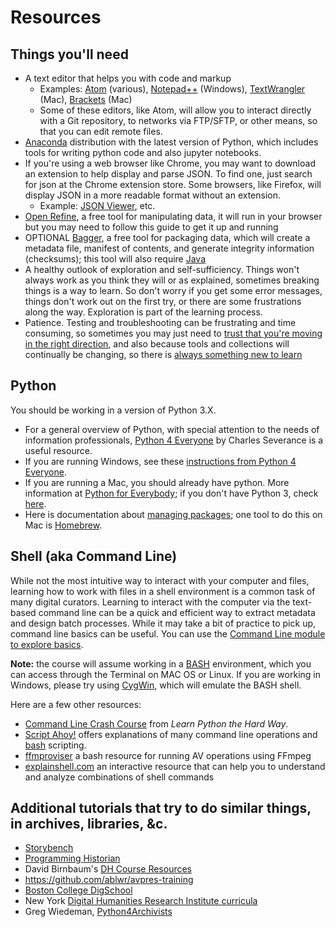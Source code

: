 # Resources

## Things you'll need

* A text editor that helps you with code and markup
  * Examples: [Atom](https://atom.io/) (various), [Notepad++](https://notepad-plus-plus.org/) (Windows), [TextWrangler](http://www.barebones.com/products/textwrangler/) (Mac), [Brackets](http://brackets.io/) (Mac)
  * Some of these editors, like Atom, will allow you to interact directly with a Git repository, to networks via FTP/SFTP, or other means, so that you can edit remote files.
* [Anaconda](https://www.anaconda.com/download/) distribution with the latest version of Python, which includes tools for writing python code and also jupyter notebooks.
* If you're using a web browser like Chrome, you may want to download an extension to help display and parse JSON. To find one, just search for json at the Chrome extension store. Some browsers, like Firefox, will display JSON in a more readable format without an extension.
  * Example: [JSON Viewer](https://chrome.google.com/webstore/detail/json-viewer/aimiinbnnkboelefkjlenlgimcabobli), etc.
* [Open Refine](http://openrefine.org/download.html), a free tool for manipulating data, it will run in your browser but you may need to follow this guide to get it up and running
* OPTIONAL [Bagger](https://github.com/LibraryOfCongress/bagger#installing), a free tool for packaging data, which will create a metadata file, manifest of contents, and generate integrity information (checksums); this tool will also require [Java](https://java.com/)
* A healthy outlook of exploration and self-sufficiency. Things won't always work as you think they will or as explained, sometimes breaking things is a way to learn. So don't worry if you get some error messages, things don't work out on the first try, or there are some frustrations along the way. Exploration is part of the learning process.
* Patience. Testing and troubleshooting can be frustrating and time consuming, so sometimes you may just need to [trust that you're moving in the right direction](https://medium.freecodecamp.org/things-i-wish-someone-had-told-me-when-i-was-learning-how-to-code-565fc9dcb329), and also because tools and collections will continually be changing, so there is [always something new to learn](https://medium.freecodecamp.org/this-is-what-ive-gathered-after-a-year-of-teaching-myself-to-code-9e46bb60db9)

## Python
You should be working in a version of Python 3.X.

* For a general overview of Python, with special attention to the needs of information professionals, [Python 4 Everyone](https://www.py4e.com/) by Charles Severance is a useful resource.
* If you are running Windows, see these [instructions from Python 4 Everyone](https://www.py4e.com/software-win.php).
* If you are running a Mac, you should already have python. More information at [Python for Everybody](https://www.py4e.com/software-mac.php); if you don't have Python 3, check [here](http://docs.python-guide.org/en/latest/starting/install3/osx/).  
* Here is documentation about [managing packages](https://packaging.python.org/tutorials/installing-packages/#ensure-you-can-run-pip-from-the-command-line); one tool to do this on Mac is [Homebrew](https://brew.sh/).

## Shell (aka Command Line)
While not the most intuitive way to interact with your computer and files, learning how to work with files in a shell environment is a common task of many digital curators. Learning to interact with the computer via the text-based command line can be a quick and efficient way to extract metadata and design batch processes. While it may take a bit of practice to pick up, command line basics can be useful. You can use the [Command Line module to explore basics](/activities/exercise-command-line.md).

**Note:** the course will assume working in a [BASH](https://en.wikipedia.org/wiki/Bash_(Unix_shell)) environment, which you can access through the Terminal on MAC OS or Linux. If you are working in Windows, please try using [CygWin](https://www.cygwin.com/), which will emulate the BASH shell. 

Here are a few other resources:  

* [Command Line Crash Course](https://learnpythonthehardway.org/book/appendixa.html) from _Learn Python the Hard Way_.
* [Script Ahoy!](https://github.com/dd388/crals) offers explanations of many command line operations and [bash](https://en.wikipedia.org/wiki/Bash_(Unix_shell)) scripting.
* [ffmproviser](https://amiaopensource.github.io/ffmprovisr/) a bash resource for running AV operations using FFmpeg
* [explainshell.com](https://explainshell.com/) an interactive resource that can help you to understand and analyze combinations of shell commands

## Additional tutorials that try to do similar things, in archives, libraries, &c.

* [Storybench](http://www.storybench.org/about-storybench/)
* [Programming Historian](https://programminghistorian.org/lessons/)
* David Birnbaum's [DH Course Resources](http://dh.obdurodon.org/)
* https://github.com/ablwr/avpres-training
* [Boston College DigSchool](https://github.com/BCDigSchol)
* New York [Digital Humanities Research Institute curricula](http://dhinstitutes.org/june_2018_curriculum.html)
* Greg Wiedeman, [Python4Archivists](https://github.com/gwiedeman/python4archivists)
